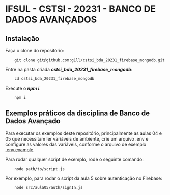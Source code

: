 # IFSUL - CSTSI - 20231 - BANCO DE DADOS AVANÇADOS

## Instalação

Faça o clone do repositório:

```shell
	git clone git@github.com:g1ll/cstsi_bda_20231_firebase_mongodb.git
```

Entre na pasta criada ***cstsi_bda_20231_firebase_mongodb***:

```shell
	cd cstsi_bda_20231_firebase_mongodb
```

Execute o ***npm i***.

```shell
	npm i
```

## Exemplos práticos da disciplina de Banco de Dados Avançado

Para executar os exemplos deste repositório, principalmente as aulas 04 e 05 que necessitam ler variáveis de ambiente, crie um arquivo .env e configure as valores das variáveis, conforme o arquivo de exemplo [.env.example](.env.example).

Para rodar qualquer script de exemplo, rode o seguinte comando:

```shell
	node path/to/script.js
```
Por exemplo, para rodar o script da aula 5 sobre autenticação no Firebase:

```shell
	node src/aula05/auth/signIn.js
```

